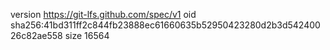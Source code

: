 version https://git-lfs.github.com/spec/v1
oid sha256:41bd311ff2c844fb23888ec61660635b52950423280d2b3d54240026c82ae558
size 16564
